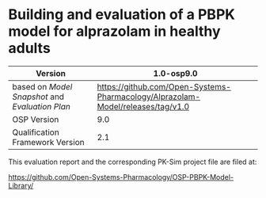 # Building and evaluation of a PBPK model for alprazolam in healthy adults





| Version                                         | 1.0-osp9.0                                                   |
| ----------------------------------------------- | ------------------------------------------------------------ |
| based on *Model Snapshot* and *Evaluation Plan* | https://github.com/Open-Systems-Pharmacology/Alprazolam-Model/releases/tag/v1.0 |
| OSP Version                                     | 9.0                                                          |
| Qualification Framework Version                 | 2.1                                                          |





This evaluation report and the corresponding PK-Sim project file are filed at:

https://github.com/Open-Systems-Pharmacology/OSP-PBPK-Model-Library/